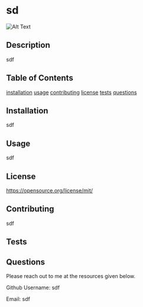 # sd
  ![Alt Text](https://img.shields.io/badge/MIT-000000)
  ## Description
  sdf
  ## Table of Contents
  [installation](#installation) 
 [usage](#usage) 
 [contributing](#contributing) 
 [license](#license) 
 [tests](#tests) 
 [questions](#questions) 

  ## Installation
  sdf
  ## Usage
  sdf
  ## License 
 https://opensource.org/license/mit/
  ## Contributing
  sdf
  ## Tests
  ## Questions
  Please reach out to me at the resources given below. 

  Github Username: sdf 

  Email: sdf
